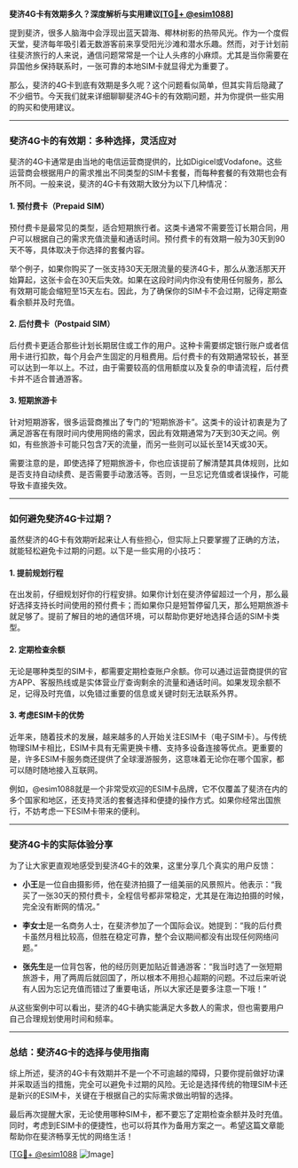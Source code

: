 **斐济4G卡有效期多久？深度解析与实用建议[[TG💪+ @esim1088](https://t.me/s/esim1088)]**

提到斐济，很多人脑海中会浮现出蓝天碧海、椰林树影的热带风光。作为一个度假天堂，斐济每年吸引着无数游客前来享受阳光沙滩和潜水乐趣。然而，对于计划前往斐济旅行的人来说，通信问题常常是一个让人头疼的小麻烦。尤其是当你需要在异国他乡保持联系时，一张可靠的本地SIM卡就显得尤为重要了。

那么，斐济的4G卡到底有效期是多久呢？这个问题看似简单，但其实背后隐藏了不少细节。今天我们就来详细聊聊斐济4G卡的有效期问题，并为你提供一些实用的购买和使用建议。

---

### **斐济4G卡的有效期：多种选择，灵活应对**

斐济的4G卡通常是由当地的电信运营商提供的，比如Digicel或Vodafone。这些运营商会根据用户的需求推出不同类型的SIM卡套餐，而每种套餐的有效期也会有所不同。一般来说，斐济的4G卡有效期大致分为以下几种情况：

#### **1. 预付费卡（Prepaid SIM）**
预付费卡是最常见的类型，适合短期旅行者。这类卡通常不需要签订长期合同，用户可以根据自己的需求充值流量和通话时间。预付费卡的有效期一般为30天到90天不等，具体取决于你选择的套餐内容。

举个例子，如果你购买了一张支持30天无限流量的斐济4G卡，那么从激活那天开始算起，这张卡会在30天后失效。如果在这段时间内你没有使用任何服务，那么有效期可能会缩短至15天左右。因此，为了确保你的SIM卡不会过期，记得定期查看余额并及时充值。

#### **2. 后付费卡（Postpaid SIM）**
后付费卡更适合那些计划长期居住或工作的用户。这种卡需要绑定银行账户或者信用卡进行扣款，每个月会产生固定的月租费用。后付费卡的有效期通常较长，甚至可以达到一年以上。不过，由于需要较高的信用额度以及复杂的申请流程，后付费卡并不适合普通游客。

#### **3. 短期旅游卡**
针对短期游客，很多运营商推出了专门的“短期旅游卡”。这类卡的设计初衷是为了满足游客在有限时间内使用网络的需求，因此有效期通常为7天到30天之间。例如，有些旅游卡可能只包含7天的流量，而另一些则可以延长至14天或30天。

需要注意的是，即使选择了短期旅游卡，你也应该提前了解清楚其具体规则，比如是否支持自动续费、是否需要手动激活等。否则，一旦忘记充值或者误操作，可能导致卡直接失效。

---

### **如何避免斐济4G卡过期？**

虽然斐济的4G卡有效期听起来让人有些担心，但实际上只要掌握了正确的方法，就能轻松避免卡过期的问题。以下是一些实用的小技巧：

#### **1. 提前规划行程**
在出发前，仔细规划好你的行程安排。如果你计划在斐济停留超过一个月，那么最好选择支持长时间使用的预付费卡；而如果你只是短暂停留几天，那么短期旅游卡就足够了。提前了解目的地的通信环境，可以帮助你更好地选择合适的SIM卡类型。

#### **2. 定期检查余额**
无论是哪种类型的SIM卡，都需要定期检查账户余额。你可以通过运营商提供的官方APP、客服热线或是实体营业厅查询剩余的流量和通话时间。如果发现余额不足，记得及时充值，以免错过重要的信息或关键时刻无法联系外界。

#### **3. 考虑ESIM卡的优势**
近年来，随着技术的发展，越来越多的人开始关注ESIM卡（电子SIM卡）。与传统物理SIM卡相比，ESIM卡具有无需更换卡槽、支持多设备连接等优点。更重要的是，许多ESIM卡服务商还提供了全球漫游服务，这意味着无论你在哪个国家，都可以随时随地接入互联网。

例如，@esim1088就是一个非常受欢迎的ESIM卡品牌，它不仅覆盖了斐济在内的多个国家和地区，还支持灵活的套餐选择和便捷的操作方式。如果你经常出国旅行，不妨考虑一下ESIM卡带来的便利。

---

### **斐济4G卡的实际体验分享**

为了让大家更直观地感受到斐济4G卡的效果，这里分享几个真实的用户反馈：

- **小王**是一位自由摄影师，他在斐济拍摄了一组美丽的风景照片。他表示：“我买了一张30天的预付费卡，全程信号都非常稳定，尤其是在海边拍摄的时候，完全没有断网的情况。”
  
- **李女士**是一名商务人士，在斐济参加了一个国际会议。她提到：“我的后付费卡虽然月租比较高，但胜在稳定可靠，整个会议期间都没有出现任何网络问题。”

- **张先生**是一位背包客，他的经历则更加贴近普通游客：“我当时选了一张短期旅游卡，用了两周后就回国了，所以根本不用担心超期的问题。不过后来听说有人因为忘记充值而错过了重要电话，所以大家还是要多注意一下哦！”

从这些案例中可以看出，斐济的4G卡确实能满足大多数人的需求，但也需要用户自己合理规划使用时间和频率。

---

### **总结：斐济4G卡的选择与使用指南**

综上所述，斐济的4G卡有效期并不是一个不可逾越的障碍，只要你提前做好功课并采取适当的措施，完全可以避免卡过期的风险。无论是选择传统的物理SIM卡还是新兴的ESIM卡，关键在于根据自己的实际需求做出明智的选择。

最后再次提醒大家，无论使用哪种SIM卡，都不要忘了定期检查余额并及时充值。同时，考虑到ESIM卡的便捷性，也可以将其作为备用方案之一。希望这篇文章能帮助你在斐济畅享无忧的网络生活！

[[TG💪+ @esim1088](https://t.me/s/esim1088) ![Image](https://i.postimg.cc/4NQfJmqS/Snipaste-2025-05-13-00-14-12.png)]